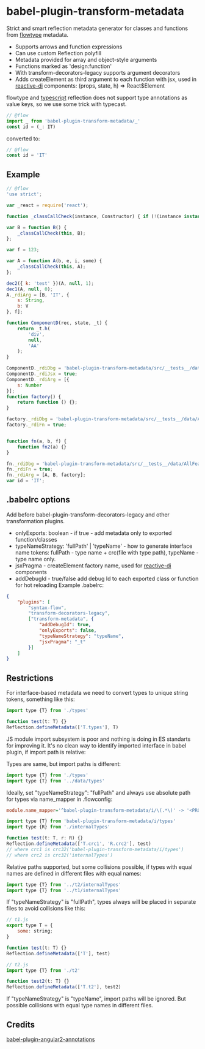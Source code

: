 # babel-plugin-transform-metadata

Strict and smart reflection metadata generator for classes and functions from [flowtype](https://flowtype.org) metadata.

-   Supports arrows and function expressions
-   Can use custom Reflection polyfill
-   Metadata provided for array and object-style arguments
-   Functions marked as 'design:function'
-   With transform-decorators-legacy supports argument decorators
-   Adds createElement as third argument to each function with jsx, used in [reactive-di](https://github.com/zerkalica/reactive-di) components: (props, state, h) => React$Element

flowtype and [typescript](https://www.typescriptlang.org/) reflection does not support type annotations as value keys, so we use some trick with typecast.

```js
// @flow
import _ from 'babel-plugin-transform-metadata/_'
const id = (_: IT)
```

converted to:

```js
// @flow
const id = 'IT'
```

## Example

```js
// @flow
'use strict';

var _react = require('react');

function _classCallCheck(instance, Constructor) { if (!(instance instanceof Constructor)) { throw new TypeError("Cannot call a class as a function"); } }

var B = function B() {
    _classCallCheck(this, B);
};

var f = 123;

var A = function A(b, e, i, some) {
    _classCallCheck(this, A);
};

dec2({ k: 'test' })(A, null, 1);
dec1(A, null, 0);
A._rdiArg = [B, 'IT', {
    s: String,
    b: V
}, f];

function ComponentD(rec, state, _t) {
    return _t.h(
        'div',
        null,
        'AA'
    );
}

ComponentD._rdiDbg = 'babel-plugin-transform-metadata/src/__tests__/data/AllFeatures.js#ComponentD';
ComponentD._rdiJsx = true;
ComponentD._rdiArg = [{
    s: Number
}];
function factory() {
    return function () {};
}

factory._rdiDbg = 'babel-plugin-transform-metadata/src/__tests__/data/AllFeatures.js#factory';
factory._rdiFn = true;


function fn(a, b, f) {
    function fn2(a) {}
}

fn._rdiDbg = 'babel-plugin-transform-metadata/src/__tests__/data/AllFeatures.js#fn';
fn._rdiFn = true;
fn._rdiArg = [A, B, factory];
var id = 'IT';
```

## .babelrc options

Add before babel-plugin-transform-decorators-legacy and other transformation plugins.
-   onlyExports: boolean - if true - add metadata only to exported function/classes
-   typeNameStrategy: 'fullPath' | 'typeName' - how to generate interface name tokens: fullPath - type name + crc(file with type path), typeName - type name only.
-   jsxPragma - createElement factory name, used for [reactive-di](https://github.com/zerkalica/reactive-di) components
-   addDebugId - true/false add debug Id to each exported class or function for hot reloading
Example .babelrc:

```json
{
    "plugins": [
        "syntax-flow",
        "transform-decorators-legacy",
        ["transform-metadata", {
            "addDebugId": true,
            "onlyExports": false,
            "typeNameStrategy": "typeName",
            "jsxPragma": "_t"
        }]
    ]
}
```

Restrictions
------------

For interface-based metadata we need to convert types to unique string tokens, something like this:

```js
import type {T} from './types'

function test(t: T) {}
Reflection.defineMetadata(['T.types'], T)
```

JS module import subsystem is poor and nothing is doing in ES standarts for improving it. It's no clean way to identify imported interface in babel plugin, if import path is relative:

Types are same, but import paths is different:

```js
import type {T} from './types'
import type {T} from '../data/types'
```

Ideally, set "typeNameStrategy": "fullPath" and always use absolute path for types via name_mapper in .flowconfig:

```ini
module.name_mapper='^babel-plugin-transform-metadata/i/\(.*\)' -> '<PROJECT_ROOT>/i/\1'
```

```js
import type {T} from 'babel-plugin-transform-metadata/i/types'
import type {R} from './internalTypes'

function test(t: T, r: R) {}
Reflection.defineMetadata(['T.crc1', 'R.crc2'], test)
// where crc1 is crc32('babel-plugin-transform-metadata/i/types')
// where crc2 is crc32('internalTypes')
```

Relative paths supported, but some collisions possible, if types with equal names are defined in different files with equal names:

```js
import type {T} from '../t2/internalTypes'
import type {T} from '../t1/internalTypes'
```

If "typeNameStrategy" is "fullPath", types always will be placed in separate files to avoid collisions like this:

```js
// t1.js
export type T = {
    some: string;
}

function test(t: T) {}
Reflection.defineMetadata(['T'], test)
```

```js
// t2.js
import type {T} from './t2'

function test2(t: T) {}
Reflection.defineMetadata(['T.t2'], test2)
```

If "typeNameStrategy" is "typeName", import paths will be ignored. But possible collisions with equal type names in different files.

## Credits

[babel-plugin-angular2-annotations](https://github.com/shuhei/babel-plugin-angular2-annotations)
